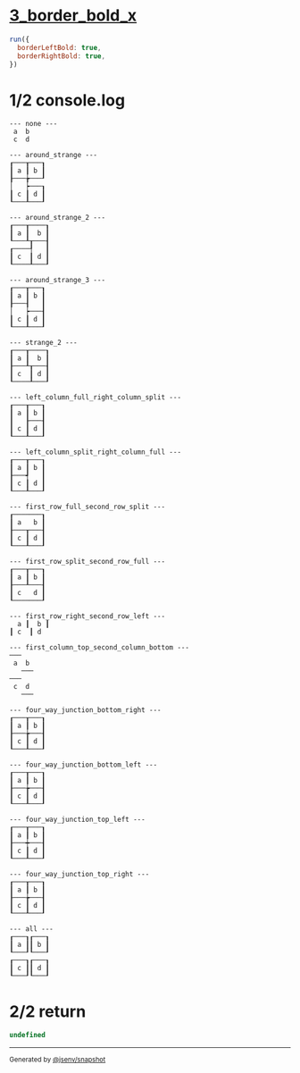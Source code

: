# [3_border_bold_x](../../table_4_cells.test.mjs#L228)

```js
run({
  borderLeftBold: true,
  borderRightBold: true,
})
```

# 1/2 console.log

```console
--- none ---
 a  b 
 c  d 

--- around_strange ---
┎───┰───┒
┃ a ┃ b ┃
┠───╆───┚
│   ┝───┒
┃ c ┃ d ┃
┖───┸───┚

--- around_strange_2 ---
┎───┰────┒
┃ a ┃  b ┃
┖───┸┰───┨
┎────┦   ┃
┃ c  ┃ d ┃
┖────┸───┚

--- around_strange_3 ---
┎───┰───┒
┃ a ┃ b ┃
┠───┨   ┃
│   ┝───┨
┃ c ┃ d ┃
┖───┸───┚

--- strange_2 ---
┎───┰────┒
┃ a ┃  b ┃
┠───┸┰───┨
┃ c  ┃ d ┃
┖────┸───┚

--- left_column_full_right_column_split ---
┎───┰───┒
┃ a ┃ b ┃
┃   ┠───┨
┃ c ┃ d ┃
┖───┸───┚

--- left_column_split_right_column_full ---
┎───┰───┒
┃ a ┃ b ┃
┠───┩   ┃
┃ c ┃ d ┃
┖───┸───┚

--- first_row_full_second_row_split ---
┎───────┒
┃ a   b ┃
┠───┰───┨
┃ c ┃ d ┃
┖───┸───┚

--- first_row_split_second_row_full ---
┎───┰───┒
┃ a ┃ b ┃
┠───┸───┨
┃ c   d ┃
┖───────┚

--- first_row_right_second_row_left ---
  a ┃  b ┃
┃ c  ┃ d  

--- first_column_top_second_column_bottom ---
───   
 a  b 
   ───
───   
 c  d 
   ───

--- four_way_junction_bottom_right ---
┎───┰───┒
┃ a ┃ b ┃
┠───╆───┨
┃ c ┃ d ┃
┖───┸───┚

--- four_way_junction_bottom_left ---
┎───┰───┒
┃ a ┃ b ┃
┠───╆───┨
┃ c ┃ d ┃
┖───┸───┚

--- four_way_junction_top_left ---
┎───┰───┒
┃ a ┃ b ┃
┠───┿───┨
┃ c ┃ d ┃
┖───┸───┚

--- four_way_junction_top_right ---
┎───┰───┒
┃ a ┃ b ┃
┠───╆───┨
┃ c ┃ d ┃
┖───┸───┚

--- all ---
┎───┒┎───┒
┃ a ┃┃ b ┃
┖───┚┖───┚
┎───┒┎───┒
┃ c ┃┃ d ┃
┖───┚┖───┚

```

# 2/2 return

```js
undefined
```

---

<sub>
  Generated by <a href="https://github.com/jsenv/core/tree/main/packages/independent/snapshot">@jsenv/snapshot</a>
</sub>
